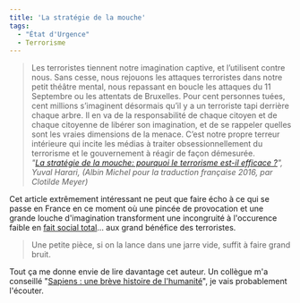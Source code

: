 ```yaml
---
title: 'La stratégie de la mouche'
tags:
  - "État d'Urgence"
  - Terrorisme
---
```


> Les terroristes tiennent notre imagination captive, et l’utilisent contre
> nous. Sans cesse, nous rejouons les attaques terroristes dans notre petit
> théâtre mental, nous repassant en boucle les attaques du 11 Septembre ou les
> attentats de Bruxelles. Pour cent personnes tuées, cent millions s’imaginent
> désormais qu’il y a un terroriste tapi derrière chaque arbre. Il en va de la
> responsabilité de chaque citoyen et de chaque citoyenne de libérer son
> imagination, et de se rappeler quelles sont les vraies dimensions de la
> menace. C’est notre propre terreur intérieure qui incite les médias à traiter
> obsessionnellement du terrorisme et le gouvernement à réagir de façon
> démesurée.  
> <cite>"[La stratégie de la mouche: pourquoi le terrorisme est-il efficace ?](http://bibliobs.nouvelobs.com/idees/20160331.OBS7480/la-strategie-de-la-mouche-comment-quelques-terroristes-font-trembler-les-grandes-nations.html)",
> Yuval Harari, (Albin Michel pour la traduction française 2016, par Clotilde
> Meyer)</cite>

Cet article extrêmement intéressant ne peut que faire écho à ce qui se passe en
France en ce moment où une pincée de provocation et une grande louche
d'imagination transforment une incongruité à l'occurence faible en
[fait social total](https://fr.wikipedia.org/wiki/Fait_social_total)… aux grand
bénéfice des terroristes.

> Une petite pièce, si on la lance dans une jarre vide, suffit à faire grand
> bruit.

Tout ça me donne envie de lire davantage cet auteur. Un collègue m'a conseillé
"[Sapiens : une brève histoire de l'humanité](http://www.albin-michel.fr/ouvrages/sapiens-9782226257017)",
je vais probablement l'écouter.
